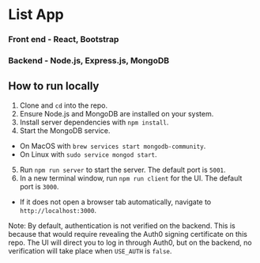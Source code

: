 # List App

### Front end - React, Bootstrap

### Backend - Node.js, Express.js, MongoDB

## How to run locally

1. Clone and `cd` into the repo.
2. Ensure Node.js and MongoDB are installed on your system.
3. Install server dependencies with `npm install`.
4. Start the MongoDB service.
  * On MacOS with `brew services start mongodb-community`.
  * On Linux with `sudo service mongod start`.
5. Run `npm run server` to start the server. The default port is `5001`.
6. In a new terminal window, run `npm run client` for the UI. The default port is `3000`.
  * If it does not open a browser tab automatically, navigate to `http://localhost:3000`.

Note: By default, authentication is not verified on the backend. This is because that would require revealing the Auth0 signing certificate on this repo. The UI will direct you to log in through Auth0, but on the backend, no verification will take place when `USE_AUTH` is `false`.